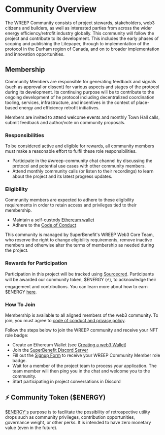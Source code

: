 # Community Overview

The WREEP Community consists of project stewards, stakeholders, web3 citizens and builders, as well as interested parties from across the wider energy efficiency/retrofit industry globally. This community will follow the project and contribute to its development. This includes the early phases of scoping and publishing the Litepaper, through to implementation of the protocol in the Durham region of Canada, and on to broader implementation and innovation opportunities. &#x20;

## Membership

Community Members are responsible for generating feedback and signals (such as approval or dissent) for various aspects and stages of the protocol during its development. Its continuing purpose will be to contribute to the ongoing development of he protocol including decentralized coordination tooling, services, infrastructure, and incentives in the context of place-based energy and efficiency retrofit initiatives.

Members are invited to attend welcome events and monthly Town Hall calls, submit feedback and author/vote on community proposals.

### Responsibilities

To be considered active and eligible for rewards, all community members must make a reasonable effort to fulfil these role responsibilities.

* Participate in the #wreep-community chat channel by discussing the protocol and potential use cases with other community members.
* Attend monthly community calls (or listen to their recordings) to learn about the project and its latest progress updates.

### Eligibility

Community members are expected to adhere to these eligibility requirements in order to retain access and privileges tied to their membership.

* Maintain a self-custody [Ethereum wallet](guides/wallets.md)
* Adhere to the [Code of Conduct](../CODE\_OF\_CONDUCT.md)

This community is managed by SuperBenefit's WREEP Web3 Core Team, who reserve the right to change eligibility requirements, remove inactive members and otherwise alter the terms of membership as needed during the project.

### Rewards for Participation

Participation in this project will be tracked using [Sourcecred](https://github.com/superbenefit/sourcecred). Participants will be awarded our community token, $ENERGY (⚡), to acknowledge their engagement and contributions. You can learn more about how to earn $ENERGY [here](token.md).

### How To Join

Membership is available to all aligned members of the web3 community. To join, you must agree to [code of conduct and privacy policy](../code\_of\_conduct.md).

Follow the steps below to join the WREEP community and receive your NFT role badge:

* Create an Ethereum Wallet (see [Creating a web3 Wallet](guides/wallets.md))
* Join the [SuperBenefit Discord Server](https://discord.gg/6mDepqjgh2)
* Fill out the [Signup Form](https://wreep.deform.cc/community-signup) to receive your WREEP Community Member role badge.
* Wait for a member of the project team to process your application. The team member will then ping you in the chat and welcome you to the community.
* Start participating in project conversations in Discord

## ⚡ Community Token ($ENERGY)

[$ENERGY's](token.md) purpose is to facilitate the possibility of retrospective utility drops such as community privileges, contribution opportunities, governance weight, or other perks. It is intended to have zero monetary value (even in the future).
